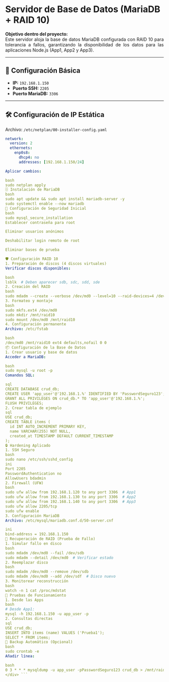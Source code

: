 
# **Servidor de Base de Datos (MariaDB + RAID 10)**
<div align="justify">

**Objetivo dentro del proyecto:**  
Este servidor aloja la base de datos MariaDB configurada con RAID 10 para tolerancia a fallos, garantizando la disponibilidad de los datos para las aplicaciones Node.js (App1, App2 y App3).

---

## **📌 Configuración Básica**
- **IP:** `192.168.1.150`
- **Puerto SSH:** `2205`
- **Puerto MariaDB:** `3306`

---

## **🛠️ Configuración de IP Estática**
Archivo: `/etc/netplan/00-installer-config.yaml`
```yaml
network:
  version: 2
  ethernets:
    enp0s8:
      dhcp4: no
      addresses: [192.168.1.150/24]

Aplicar cambios:

bash
sudo netplan apply
🗄️ Instalación de MariaDB
bash
sudo apt update && sudo apt install mariadb-server -y
sudo systemctl enable --now mariadb
🔐 Configuración de Seguridad Inicial
bash
sudo mysql_secure_installation
Establecer contraseña para root

Eliminar usuarios anónimos

Deshabilitar login remoto de root

Eliminar bases de prueba

🛡️ Configuración RAID 10
1. Preparación de discos (4 discos virtuales)
Verificar discos disponibles:

bash
lsblk  # Deben aparecer sdb, sdc, sdd, sde
2. Creación del RAID
bash
sudo mdadm --create --verbose /dev/md0 --level=10 --raid-devices=4 /dev/sd{b,c,d,e}
3. Formateo y montaje
bash
sudo mkfs.ext4 /dev/md0
sudo mkdir /mnt/raid10
sudo mount /dev/md0 /mnt/raid10
4. Configuración permanente
Archivo: /etc/fstab

bash
/dev/md0 /mnt/raid10 ext4 defaults,nofail 0 0
📦 Configuración de la Base de Datos
1. Crear usuario y base de datos
Acceder a MariaDB:

bash
sudo mysql -u root -p
Comandos SQL:

sql
CREATE DATABASE crud_db;
CREATE USER 'app_user'@'192.168.1.%' IDENTIFIED BY 'PasswordSeguro123';
GRANT ALL PRIVILEGES ON crud_db.* TO 'app_user'@'192.168.1.%';
FLUSH PRIVILEGES;
2. Crear tabla de ejemplo
sql
USE crud_db;
CREATE TABLE items (
  id INT AUTO_INCREMENT PRIMARY KEY,
  name VARCHAR(255) NOT NULL,
  created_at TIMESTAMP DEFAULT CURRENT_TIMESTAMP
);
🔒 Hardening Aplicado
1. SSH Seguro
bash
sudo nano /etc/ssh/sshd_config
ini
Port 2205
PasswordAuthentication no
AllowUsers bdadmin
2. Firewall (UFW)
bash
sudo ufw allow from 192.168.1.120 to any port 3306  # App1
sudo ufw allow from 192.168.1.130 to any port 3306  # App2
sudo ufw allow from 192.168.1.140 to any port 3306  # App3
sudo ufw allow 2205/tcp
sudo ufw enable
3. Configuración MariaDB
Archivo: /etc/mysql/mariadb.conf.d/50-server.cnf

ini
bind-address = 192.168.1.150
🚨 Recuperación de RAID (Prueba de Fallo)
1. Simular fallo en disco
bash
sudo mdadm /dev/md0 --fail /dev/sdb
sudo mdadm --detail /dev/md0  # Verificar estado
2. Reemplazar disco
bash
sudo mdadm /dev/md0 --remove /dev/sdb
sudo mdadm /dev/md0 --add /dev/sdf  # Disco nuevo
3. Monitorear reconstrucción
bash
watch -n 1 cat /proc/mdstat
🧪 Pruebas de Funcionamiento
1. Desde las Apps
bash
# Desde App1:
mysql -h 192.168.1.150 -u app_user -p
2. Consultas directas
sql
USE crud_db;
INSERT INTO items (name) VALUES ('Prueba1');
SELECT * FROM items;
💾 Backup Automático (Opcional)
bash
sudo crontab -e
Añadir línea:

bash
0 3 * * * mysqldump -u app_user -pPasswordSeguro123 crud_db > /mnt/raid10/backup_$(date +\%F).sql
</div> ```